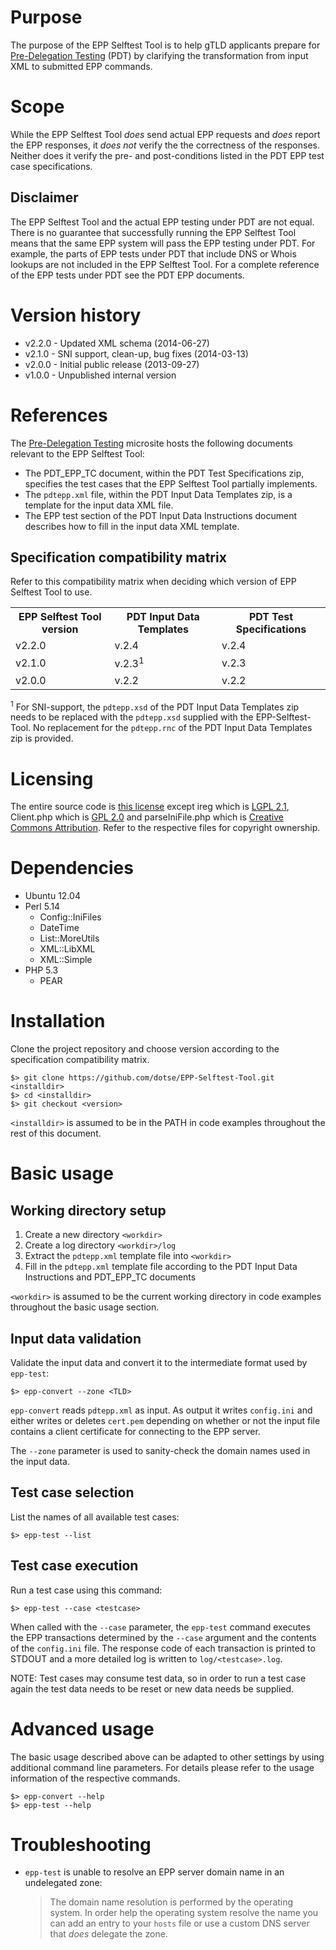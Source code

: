 Purpose
=======
The purpose of the EPP Selftest Tool is to help gTLD applicants prepare for
[Pre-Delegation Testing]( http://newgtlds.icann.org/en/applicants/pdt) (PDT) by
clarifying the transformation from input XML to submitted EPP commands.

Scope
=====
While the EPP Selftest Tool _does_ send actual EPP requests and _does_ report
the EPP responses, it _does not_ verify the the correctness of the responses.
Neither does it verify the pre- and post-conditions listed in the PDT EPP test
case specifications.

Disclaimer
----------
The EPP Selftest Tool and the actual EPP testing under PDT are not equal.
There is no guarantee that successfully running the EPP Selftest Tool means
that the same EPP system will pass the EPP testing under PDT. For example, the
parts of EPP tests under PDT that include DNS or Whois lookups are not included
in the EPP Selftest Tool. For a complete reference of the EPP tests under PDT
see the PDT EPP documents.

Version history
===============
 * v2.2.0 - Updated XML schema (2014-06-27)
 * v2.1.0 - SNI support, clean-up, bug fixes (2014-03-13)
 * v2.0.0 - Initial public release (2013-09-27)
 * v1.0.0 - Unpublished internal version

References
==========
The [Pre-Delegation Testing]( http://newgtlds.icann.org/en/applicants/pdt)
microsite hosts the following documents relevant to the EPP Selftest Tool:

 * The PDT\_EPP\_TC document, within the PDT Test Specifications zip,
   specifies the test cases that the EPP Selftest Tool partially implements.
 * The `pdtepp.xml` file, within the PDT Input Data Templates zip, is a
   template for the input data XML file.
 * The EPP test section of the PDT Input Data Instructions document describes
   how to fill in the input data XML template.

Specification compatibility matrix
----------------------------------
Refer to this compatibility matrix when deciding which version of EPP Selftest
Tool to use.

<table>
<tr><th>EPP Selftest Tool version</th><th>PDT Input Data Templates</th><th>PDT Test Specifications</th></tr>
<tr><td>v2.2.0</td><td>v.2.4</td><td>v.2.4</td></tr>
<tr><td>v2.1.0</td><td>v.2.3<sup>1</sup></td><td>v.2.3</td></tr>
<tr><td>v2.0.0</td><td>v.2.2</td><td>v.2.2</td></tr>
</table>

<sup>1</sup> For SNI-support, the `pdtepp.xsd` of the PDT Input Data Templates
zip needs to be replaced with the `pdtepp.xsd` supplied with the
EPP-Selftest-Tool. No replacement for the `pdtepp.rnc` of the PDT Input Data
Templates zip is provided.

Licensing
=========
The entire source code is [this license]( LICENSE) except ireg
which is [LGPL 2.1]( LICENSE-LGPL-2.1), Client.php which is [GPL 2.0](
LICENSE-GPL-2.0) and parseIniFile.php which is [Creative Commons Attribution](
LICENSE-CC-BY). Refer to the respective files for copyright ownership.

Dependencies
============
 * Ubuntu 12.04
 * Perl 5.14
   * Config::IniFiles
   * DateTime
   * List::MoreUtils
   * XML::LibXML
   * XML::Simple
 * PHP 5.3
   * PEAR

Installation
============
Clone the project repository and choose version according to the specification
compatibility matrix.

    $> git clone https://github.com/dotse/EPP-Selftest-Tool.git <installdir>
    $> cd <installdir>
    $> git checkout <version>

`<installdir>` is assumed to be in the PATH in code examples throughout the
rest of this document.

Basic usage
===========
Working directory setup
-----------------------
 1. Create a new directory `<workdir>`
 2. Create a log directory `<workdir>/log`
 3. Extract the `pdtepp.xml` template file into `<workdir>`
 4. Fill in the `pdtepp.xml` template file according to the PDT Input Data
    Instructions and PDT\_EPP\_TC documents

`<workdir>` is assumed to be the current working directory in code examples
throughout the basic usage section.

Input data validation
---------------------
Validate the input data and convert it to the intermediate format used by `epp-test`:

    $> epp-convert --zone <TLD>

`epp-convert` reads `pdtepp.xml` as input.  As output it writes `config.ini` and
either writes or deletes `cert.pem` depending on whether or not the input file
contains a client certificate for connecting to the EPP server.

The `--zone` parameter is used to sanity-check the domain names used in the
input data.

Test case selection
-------------------
List the names of all available test cases:

    $> epp-test --list

Test case execution
-------------------
Run a test case using this command:

    $> epp-test --case <testcase>

When called with the `--case` parameter, the `epp-test` command executes the
EPP transactions determined by the `--case` argument and the contents of the
`config.ini` file.  The response code of each transaction is printed to STDOUT
and a more detailed log is written to `log/<testcase>.log`.

NOTE: Test cases may consume test data, so in order to run a test case again
the test data needs to be reset or new data needs be supplied.

Advanced usage
==============
The basic usage described above can be adapted to other settings by using
additional command line parameters.  For details please refer to the usage
information of the respective commands.

    $> epp-convert --help
    $> epp-test --help

Troubleshooting
===============
 * `epp-test` is unable to resolve an EPP server domain name in an undelegated zone:

   > The domain name resolution is performed by the operating system.  In order help
   > the operating system resolve the name you can add an entry to your `hosts`
   > file or use a custom DNS server that _does_ delegate the zone.
